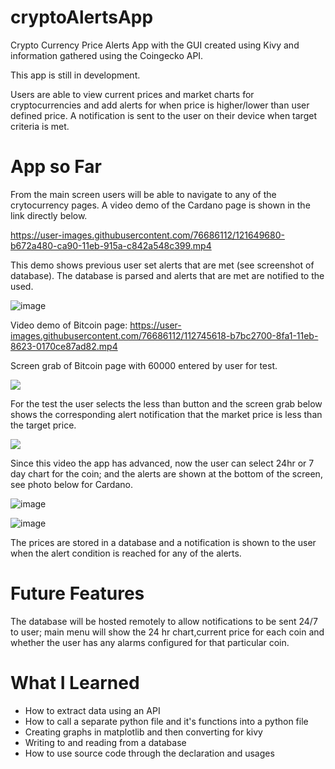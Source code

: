 # cryptoAlertsApp
Crypto Currency Price Alerts App with the GUI created using Kivy and information gathered using the Coingecko API.

This app is still in development.

Users are able to view current prices and market charts for cryptocurrencies and add alerts for when price is higher/lower than user defined price.  A notification is sent to the user on their device when target criteria is met.

# App so Far
From the main screen users will be able to navigate to any of the crytocurrency pages.  A video demo of the Cardano page is shown in the link directly below.  

https://user-images.githubusercontent.com/76686112/121649680-b672a480-ca90-11eb-915a-c842a548c399.mp4

This demo shows previous user set alerts that are met (see screenshot of database).  The database is parsed and alerts that are met are notified to the used. 

![image](https://user-images.githubusercontent.com/76686112/121650164-326cec80-ca91-11eb-9b9f-055988cdcd0d.png)



Video demo of Bitcoin page: https://user-images.githubusercontent.com/76686112/112745618-b7bc2700-8fa1-11eb-8623-0170ce87ad82.mp4

Screen grab of Bitcoin page with 60000 entered by user for test.

![](https://firebasestorage.googleapis.com/v0/b/firescript-577a2.appspot.com/o/imgs%2Fapp%2FIanshaw93%2FD8IBW_gntw.png?alt=media&token=c844a036-821f-415e-bb71-1a780aade1d2)


For the test the user selects the less than button and the screen grab below shows the corresponding alert notification that the market price is less than the target price.

![](https://firebasestorage.googleapis.com/v0/b/firescript-577a2.appspot.com/o/imgs%2Fapp%2FIanshaw93%2FOF2iZNm8qi.png?alt=media&token=233dc919-852b-4cb1-822b-de34bd7bf153)

Since this video the app has advanced, now the user can select 24hr or 7 day chart for the coin; and the alerts are shown at the bottom of the screen, see photo below for Cardano.

![image](https://user-images.githubusercontent.com/76686112/118045487-dfa7f400-b36f-11eb-9f5b-e2f26b0fe71c.png)

![image](https://user-images.githubusercontent.com/76686112/118045691-28f84380-b370-11eb-8239-a022047a3889.png)


The prices are stored in a database and a notification is shown to the user when the alert condition is reached for any of the alerts.

# Future Features
The database will be hosted remotely to allow notifications to be sent 24/7 to user; main menu will show the 24 hr chart,current price for each coin and whether the user has any alarms configured for that particular coin. 

# What I Learned

* How to extract data using an API
* How to call a separate python file and it's functions into a python file
* Creating graphs in matplotlib and then converting for kivy
* Writing to and reading from a database
* How to use source code through the declaration and usages

